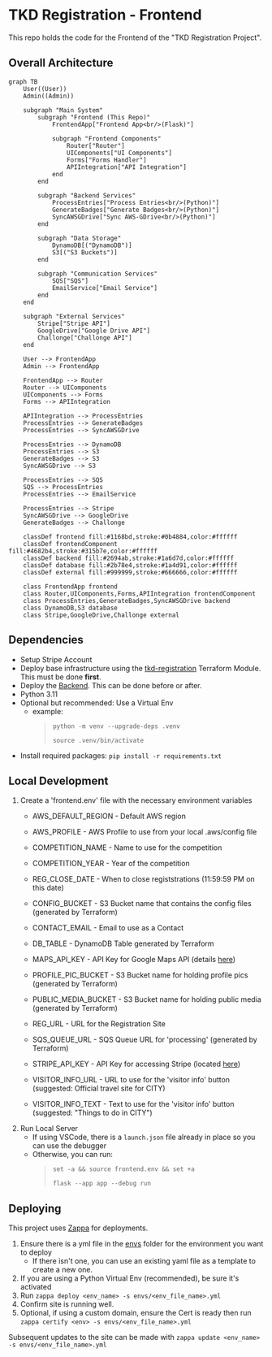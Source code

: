 # TKD Registration - Frontend

This repo holds the code for the Frontend of the "TKD Registration Project".

## Overall Architecture
```mermaid
graph TB
    User((User))
    Admin((Admin))

    subgraph "Main System"
        subgraph "Frontend (This Repo)"
            FrontendApp["Frontend App<br/>(Flask)"]
            
            subgraph "Frontend Components"
                Router["Router"]
                UIComponents["UI Components"]
                Forms["Forms Handler"]
                APIIntegration["API Integration"]
            end
        end
        
        subgraph "Backend Services"
            ProcessEntries["Process Entries<br/>(Python)"]
            GenerateBadges["Generate Badges<br/>(Python)"]
            SyncAWSGDrive["Sync AWS-GDrive<br/>(Python)"]
        end
        
        subgraph "Data Storage"
            DynamoDB[("DynamoDB")]
            S3[("S3 Buckets")]
        end
        
        subgraph "Communication Services"
            SQS["SQS"]
            EmailService["Email Service"]
        end
    end
    
    subgraph "External Services"
        Stripe["Stripe API"]
        GoogleDrive["Google Drive API"]
        Challonge["Challonge API"]
    end
    
    User --> FrontendApp
    Admin --> FrontendApp
    
    FrontendApp --> Router
    Router --> UIComponents
    UIComponents --> Forms
    Forms --> APIIntegration
    
    APIIntegration --> ProcessEntries
    ProcessEntries --> GenerateBadges
    ProcessEntries --> SyncAWSGDrive
    
    ProcessEntries --> DynamoDB
    ProcessEntries --> S3
    GenerateBadges --> S3
    SyncAWSGDrive --> S3
    
    ProcessEntries --> SQS
    SQS --> ProcessEntries
    ProcessEntries --> EmailService
    
    ProcessEntries --> Stripe
    SyncAWSGDrive --> GoogleDrive
    GenerateBadges --> Challonge
    
    classDef frontend fill:#1168bd,stroke:#0b4884,color:#ffffff
    classDef frontendComponent fill:#4682b4,stroke:#315b7e,color:#ffffff
    classDef backend fill:#2694ab,stroke:#1a6d7d,color:#ffffff
    classDef database fill:#2b78e4,stroke:#1a4d91,color:#ffffff
    classDef external fill:#999999,stroke:#666666,color:#ffffff
    
    class FrontendApp frontend
    class Router,UIComponents,Forms,APIIntegration frontendComponent
    class ProcessEntries,GenerateBadges,SyncAWSGDrive backend
    class DynamoDB,S3 database
    class Stripe,GoogleDrive,Challonge external
```

## Dependencies
- Setup Stripe Account
- Deploy base infrastructure using the [tkd-registration](https://github.com/audioboxer217/terraform-kseppler-tkd-registration) Terraform Module. This must be done **first**.
- Deploy the [Backend](https://github.com/audioboxer217/tkd-registration-backend). This can be done before or after.
- Python 3.11
- Optional but recommended: Use a Virtual Env
  - example: 
    > `python -m venv --upgrade-deps .venv`
    >
    > `source .venv/bin/activate`
- Install required packages: `pip install -r requirements.txt`

## Local Development
1. Create a 'frontend.env' file with the necessary environment variables
    - AWS_DEFAULT_REGION - Default AWS region
    - AWS_PROFILE - AWS Profile to use from your local .aws/config file
    - COMPETITION_NAME - Name to use for the competition
    - COMPETITION_YEAR - Year of the competition

    - REG_CLOSE_DATE - When to close registstrations (11:59:59 PM on this date)
    - CONFIG_BUCKET - S3 Bucket name that contains the config files (generated by Terraform)
    - CONTACT_EMAIL - Email to use as a Contact
    - DB_TABLE - DynamoDB Table generated by Terraform
    - MAPS_API_KEY - API Key for Google Maps API (details [here](https://developers.google.com/maps/documentation/embed/get-api-key))
    - PROFILE_PIC_BUCKET - S3 Bucket name for holding profile pics (generated by Terraform)
    - PUBLIC_MEDIA_BUCKET - S3 Bucket name for holding public media (generated by Terraform)
    - REG_URL - URL for the Registration Site
    - SQS_QUEUE_URL - SQS Queue URL for 'processing' (generated by Terraform)
    - STRIPE_API_KEY - API Key for accessing Stripe (located [here](https://dashboard.stripe.com/apikeys))
    - VISITOR_INFO_URL - URL to use for the 'visitor info' button (suggested: Official travel site for CITY)
    - VISITOR_INFO_TEXT - Text to use for the 'visitor info' button (suggested: "Things to do in CITY")
2. Run Local Server
    - If using VSCode, there is a `launch.json` file already in place so you can use the debugger
    - Otherwise, you can run: 
      > `set -a && source frontend.env && set +a`
      > 
      > `flask --app app --debug run`

## Deploying
This project uses [Zappa](https://github.com/Zappa/Zappa) for deployments.
1. Ensure there is a yml file in the [envs](./envs/) folder for the environment you want to deploy
    - If there isn't one, you can use an existing yaml file as a template to create a new one.
2. If you are using a Python Virtual Env (recommended), be sure it's activated
3. Run `zappa deploy <env_name> -s envs/<env_file_name>.yml`
4. Confirm site is running well.
5. Optional, if using a custom domain, ensure the Cert is ready then run `zappa certify <env> -s envs/<env_file_name>.yml`

Subsequent updates to the site can be made with `zappa update <env_name> -s envs/<env_file_name>.yml`
